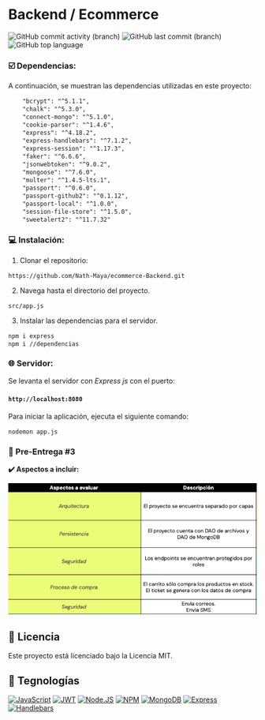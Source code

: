 # Backend / Ecommerce

![GitHub commit activity (branch)](https://img.shields.io/github/commit-activity/t/Nath-Maya/ecommerce-Backend/practica_integradora2) ![GitHub last commit (branch)](https://img.shields.io/github/last-commit/Nath-Maya/ecommerce-Backend/practica_integradora2) ![GitHub top language](https://img.shields.io/github/languages/top/Nath-Maya/ecommerce-Backend)


### ☑️ Dependencias:

A continuación, se muestran las dependencias utilizadas en este proyecto:

```shell
    "bcrypt": "^5.1.1",
    "chalk": "^5.3.0",
    "connect-mongo": "^5.1.0",
    "cookie-parser": "^1.4.6",
    "express": "^4.18.2",
    "express-handlebars": "^7.1.2",
    "express-session": "^1.17.3",
    "faker": "^6.6.6",
    "jsonwebtoken": "^9.0.2",
    "mongoose": "^7.6.0",
    "multer": "^1.4.5-lts.1",
    "passport": "^0.6.0",
    "passport-github2": "^0.1.12",
    "passport-local": "^1.0.0",
    "session-file-store": "^1.5.0",
    "sweetalert2": "^11.7.32"
```


### 💻 Instalación:

1. Clonar el repositorio: 

```shell
https://github.com/Nath-Maya/ecommerce-Backend.git
```
2. Navega hasta el directorio del proyecto.

```shell
src/app.js
```
3. Instalar las dependencias para el servidor.
```shell
npm i express 
npm i //dependencias
```


### 🌐 Servidor:

Se levanta el servidor con *Express js* con el puerto:

#### `http://localhost:8080`

Para iniciar la aplicación, ejecuta el siguiente comando:
```shell
nodemon app.js
```

### 📖 Pre-Entrega #3

**✔️ Aspectos a incluir:**

![imagen](./src/public/img/iScreen%20Shoter%20-%2020231127215716458.jpg)






## 🔐 Licencia

Este proyecto está licenciado bajo la Licencia MIT. 


## 📱 Tegnologías

[![JavaScript](https://img.shields.io/badge/JavaScript-F7DF1E?style=for-the-badge&logo=javascript&logoColor=white&labelColor=101010)]() [![JWT](https://img.shields.io/badge/JWT-000000?style=for-the-badge&logo=JSON%20web%20tokens&logoColor=white
)]() [![Node.JS](https://img.shields.io/badge/Node.JS-339933?style=for-the-badge&logo=node.js&logoColor=white&labelColor=101010)]() [![NPM](https://img.shields.io/badge/npm-CB3837?style=for-the-badge&logo=npm&logoColor=white  
)]() [![MongoDB](https://img.shields.io/badge/MongoDB-47A248?style=for-the-badge&logo=mongodb&logoColor=white&labelColor=101010)]() [![Express](https://img.shields.io/badge/Express%20js-000000?style=for-the-badge&logo=express&logoColor=white
)]() [![Handlebars](https://img.shields.io/badge/Handlebars%20js-f0772b?style=for-the-badge&logo=handlebarsdotjs&logoColor=black
)]()



